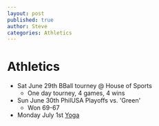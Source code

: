 ```yaml
---
layout: post
published: true
author: Steve
categories: Athletics
---
```


# Athletics

- Sat June 29th BBall tourney @ House of Sports
  - One day tourney, 4 games, 4 wins
- Sun June 30th PhilUSA Playoffs vs. 'Green'
  - Won 69-67
- Monday July 1st [Yoga](https://www.instagram.com/tvyogi)
